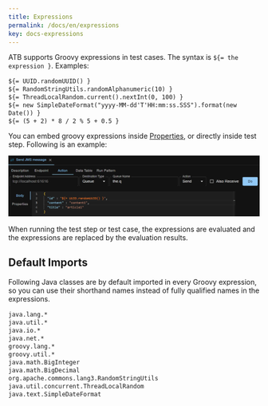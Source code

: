 ```yaml
---
title: Expressions
permalink: /docs/en/expressions
key: docs-expressions
---
```

ATB supports Groovy expressions in test cases. The syntax is `${= the expression }`. Examples:
```
${= UUID.randomUUID() }
${= RandomStringUtils.randomAlphanumeric(10) }
${= ThreadLocalRandom.current().nextInt(0, 100) }
${= new SimpleDateFormat("yyyy-MM-dd'T'HH:mm:ss.SSS").format(new Date()) }
${= (5 + 2) * 8 / 2 % 5 + 0.5 }
```

You can embed groovy expressions inside [Properties](/docs/en/properties), or directly inside test step. Following is an example:

![Groovy Expression in Request Body](../../screenshots/expressions/groovy-expression-in-request-body.png)

When running the test step or test case, the expressions are evaluated and the expressions are replaced by the evaluation results.

## Default Imports

Following Java classes are by default imported in every Groovy expression, so you can use their shorthand names instead of fully qualified names in the expressions.

```
java.lang.*
java.util.*
java.io.*
java.net.*
groovy.lang.*
groovy.util.*
java.math.BigInteger
java.math.BigDecimal
org.apache.commons.lang3.RandomStringUtils
java.util.concurrent.ThreadLocalRandom
java.text.SimpleDateFormat
```
